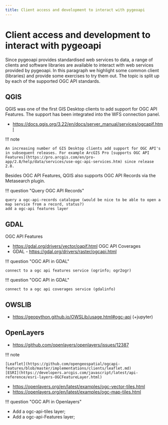 ```yaml
---
title: Client access and development to interact with pygeoapi
---
```


# Client access and development to interact with pygeoapi

Since pygeoapi provides standardised web services to data, a range of clients and software libraries are available to interact with web services provided by pygeoapi. In this paragraph we highlight some common client (libraries) and provide some exercises to try them out. The topic is split up by each of the supported OGC API standards.

## QGIS

QGIS was one of the first GIS Desktop clients to add support for OGC API Features. The support has been integrated into the WFS connection panel.

- https://docs.qgis.org/3.22/en/docs/server_manual/services/ogcapif.html

!!! note

    An increasing number of GIS Desktop clients add support for OGC API's in subsequent releases. For example ArcGIS Pro [supports OGC API Features](https://pro.arcgis.com/en/pro-app/2.8/help/data/services/use-ogc-api-services.htm) since release 2.8.

Besides OGC API Features, QGIS also supports OGC API Records via the Metasearch plugin.

!!! question "Query OGC API Records"

    query a ogc-api-records catalogue (would be nice to be able to open a map service from a record, status?)
    add a ogc-api features layer

## GDAL

OGC API Features
- https://gdal.org/drivers/vector/oapif.html
OGC API Coverages
- GDAL - https://gdal.org/drivers/raster/ogcapi.html

!!! question "OGC API in GDAL"

    connect to a ogc api features service (ogrinfo; ogr2ogr)
    
!!! question "OGC API in GDAL"
    
    connect to a ogc api coverages service (gdalinfo)

## OWSLIB

- https://geopython.github.io/OWSLib/usage.html#ogc-api (+jupyter)

## OpenLayers

- https://github.com/openlayers/openlayers/issues/12387

!!! note

    [Leaflet](https://github.com/opengeospatial/ogcapi-features/blob/master/implementations/clients/leaflet.md)
    [ESRI](https://developers.arcgis.com/javascript/latest/api-reference/esri-layers-OGCFeatureLayer.html)


- https://openlayers.org/en/latest/examples/ogc-vector-tiles.html
- https://openlayers.org/en/latest/examples/ogc-map-tiles.html

!!! question "OGC API in Openlayers"

  - Add a ogc-api-tiles layer; 
  - Add a ogc-api-Features layer;



